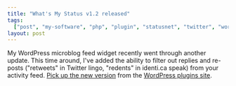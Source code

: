 ```yaml
---
title: "What's My Status v1.2 released"
tags:
  ["post", "my-software", "php", "plugin", "statusnet", "twitter", "wordpress"]
layout: post
---
```


My WordPress microblog feed widget recently went through another update.
This time around, I've added the ability to filter out replies and
re-posts ("retweets" in Twitter lingo, "redents" in identi.ca speak)
from your activity feed. [Pick up the new
version](https://wordpress.org/plugins/whats-my-status/) from the
[WordPress plugins site](https://wordpress.org/plugins/).
